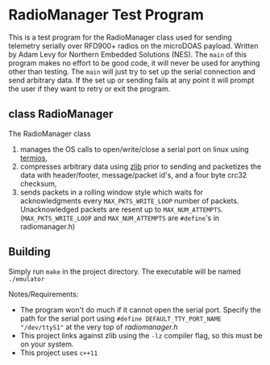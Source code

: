 # RadioManager Test Program
This is a test program for the RadioManager class used for sending telemetry serially over RFD900+ radios on the microDOAS payload. Written by Adam Levy for Northern Embedded Solutions (NES). The `main` of this program makes no effort to be good code, it will never be used for anything other than testing. The `main` will just try to set up the serial connection and send arbitrary data. If the set up or sending fails at any point it will prompt the user if they want to retry or exit the program.

## class RadioManager
The RadioManager class 
1. manages the OS calls to open/write/close a serial port on linux using [termios](http://man7.org/linux/man-pages/man3/termios.3.html), 
2. compresses arbitrary data using [zlib](http://www.zlib.net/) prior to sending and packetizes the data with header/footer, message/packet id's, and a four byte crc32 checksum, 
3. sends packets in a rolling window style which waits for acknowledgments every `MAX_PKTS_WRITE_LOOP` number of packets. Unacknowledged packets are resent up to `MAX_NUM_ATTEMPTS`. (`MAX_PKTS_WRITE_LOOP` and `MAX_NUM_ATTEMPTS` are `#define`'s in radiomanager.h)

## Building
Simply run `make` in the project directory. The executable will be named `./emulator`

Notes/Requirements:
- The program won't do much if it cannot open the serial port. Specify the path for the serial port using `#define DEFAULT_TTY_PORT_NAME "/dev/ttyS1"` at the very top of *radiomanager.h* 
- This project links against zlib using the `-lz` compiler flag, so this must be on your system.
- This project uses `c++11`
